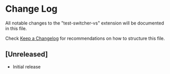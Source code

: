 # Change Log

All notable changes to the "test-switcher-vs" extension will be documented in this file.

Check [Keep a Changelog](http://keepachangelog.com/) for recommendations on how to structure this file.

## [Unreleased]

- Initial release